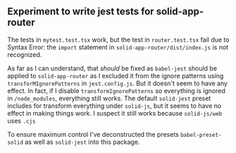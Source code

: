 ## Experiment to write jest tests for solid-app-router

The tests in `mytest.test.tsx` work, but the test in `router.test.tsx` fail due
to Syntax Error: the `import` statement in `solid-app-router/dist/index.js` is
not recognized.

As far as I can understand, that _should_ be fixed as `babel-jest` should be
applied to `solid-app-router` as I excluded it from the ignore patterns using
`transforMIgnorePatterns` in `jest.config.js`. But it doesn't seem to have any
effect. In fact, if I disable `transformIgnorePatterns` so everything is
ignored in `/node_modules`, everything still works. The default `solid-jest`
preset includes for transform everything under `solid-js`, but it seems to have
no effect in making things work. I suspect it still works because
`solid-js/web` uses `.cjs`

To ensure maximum control I've deconstructed the presets `babel-preset-solid`
as well as `solid-jest` into this package.
